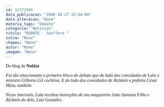 ```yaml
---
id: 12373900
data_publicacao: "2006-10-27 22:54:00"
data_alteracao: "None"
materia_tags: "Debate"
categoria: "Notícias"
titulo: "DEBATE - Son?fero "
sutia: "None"
chapeu: "None"
autor: "None"
imagem: "None"
---
```

<p><P><FONT face=\"Times New Roman\"><FONT face=Verdana>Do blog de <STRONG>Noblat</STRONG></FONT></P></p>
<p><P><I><FONT face=Verdana>Foi tão emocionante o primeiro bloco do debate que do lado dos convidados de Lula o ministro Gilberto Gil cochilou. E do lado dos convidados de Alckmin o prefeito César Maia, também.</FONT></P></I></p>
<p><P><I><FONT face=Verdana>Nesse intervalo, Lula recebeu instruções de seu maqueteiro João Santana Filho e Alckmin do dele, Luiz Gonzáles.</FONT></P></I></FONT> </p>
